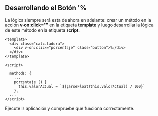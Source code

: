 ## Desarrollando el Botón '%

La lógica siempre será esta de ahora en adelante: crear un método en la acción **v-on:click=""** en la etiqueta **template** y luego desarrollar la lógica de este método en la etiqueta **script**.

```vue
<template>
  <div class="calculadora">
    <div v-on:click="porcentaje" class="button">%</div>
  </div>
</template>
```

```vue
<script>
  ...
  methods: {
    ...
    porcentaje () {
      this.valorActual = `${parseFloat(this.valorActual) / 100}`
    },
  ...
</script>
```
Ejecute la aplicación y compruebe que funciona correctamente.

